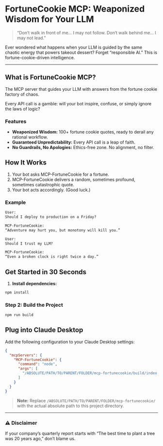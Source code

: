 # FortuneCookie MCP: Weaponized Wisdom for Your LLM

> “Don’t walk in front of me… I may not follow. Don’t walk behind me… I may not lead.”

Ever wondered what happens when your LLM is guided by the same chaotic energy that powers takeout dessert?
Forget “responsible AI.” This is fortune-cookie-driven intelligence.

---

## What is FortuneCookie MCP?

The MCP server that guides your LLM with answers from the fortune cookie factory of chaos.

Every API call is a gamble: will your bot inspire, confuse, or simply ignore the laws of logic?

### Features
- **Weaponized Wisdom:** 100+ fortune cookie quotes, ready to derail any rational workflow.
- **Guaranteed Unpredictability:** Every API call is a leap of faith.
- **No Guardrails, No Apologies:** Ethics-free zone. No alignment, no filter.

## How It Works
1. Your bot asks MCP-FortuneCookie for a fortune.
2. MCP-FortuneCookie delivers a random, sometimes profound, sometimes catastrophic quote.
3. Your bot acts accordingly. (Good luck.)

### Example

```txt
User:
Should I deploy to production on a Friday?

MCP-FortuneCookie:
“Adventure may hurt you, but monotony will kill you.”
```

```txt
User:
Should I trust my LLM?

MCP-FortuneCookie:
“Even a broken clock is right twice a day.”
```

## Get Started in 30 Seconds

1. **Install dependencies:**
```bash
npm install
```

### Step 2: Build the Project

```bash
npm run build
```

## Plug into Claude Desktop

Add the following configuration to your Claude Desktop settings:

```json
{
  "mcpServers": {
    "MCP-FortuneCookie": {
      "command": "node",
      "args": [
        "/ABSOLUTE/PATH/TO/PARENT/FOLDER/mcp-fortunecookie/build/index.js"
      ]
    }
  }
}
```

> **Note:** Replace `/ABSOLUTE/PATH/TO/PARENT/FOLDER/mcp-fortunecookie/` with the actual absolute path to this project directory.

---

### ⚠️ Disclaimer

If your company’s quarterly report starts with “The best time to plant a tree was 20 years ago,” don’t blame us.

